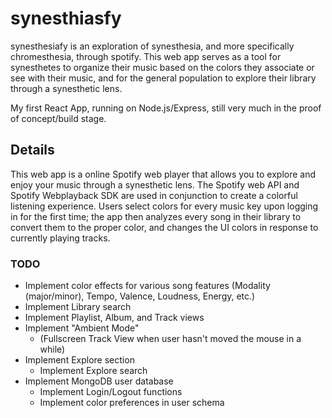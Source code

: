 # synesthiasfy

synesthesiafy is an exploration of synesthesia, and more specifically chromesthesia, through spotify. This web app serves as a tool for synesthetes to organize their music based on the colors they associate or see with their music, and for the general population to explore their library through a synesthetic lens.

My first React App, running on Node.js/Express, still very much in the proof of concept/build stage.

## Details

This web app is a online Spotify web player that allows you to explore and enjoy your music through a synesthetic lens. The Spotify web API and Spotify Webplayback SDK are used in conjunction to create a colorful listening experience. Users select colors for every music key upon logging in for the first time; the app then analyzes every song in their library to convert them to the proper color, and changes the UI colors in response to currently playing tracks.

### TODO

- Implement color effects for various song features (Modality (major/minor), Tempo, Valence, Loudness, Energy, etc.)
- Implement Library search
- Implement Playlist, Album, and Track views
- Implement "Ambient Mode"
  - (Fullscreen Track View when user hasn't moved the mouse in a while)
- Implement Explore section
  - Implement Explore search
- Implement MongoDB user database
  - Implement Login/Logout functions
  - Implement color preferences in user schema
